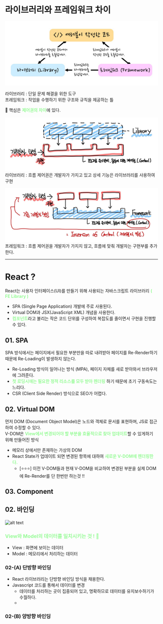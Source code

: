 # 라이브러리와 프레임워크 차이

![alt text](images/libray_framework.png)

라이브러리 : 단일 문제 해결을 위한 도구<br>
프레임워크 : 작업을 수행하기 위한 구조와 규칙을 제공하는 틀

🔑 핵심은 <span style="color:Palegreen">**제어권의 차이**</span>에 있다.<p>
![![alt text](images/라이브러리.png)](images/library.png)<br>
라이브러리 : 흐름 제어권은 개발자가 가지고 있고 상세 기능은 라이브러리를 사용하여 구현<p>
![![alt text](images/프레임워크.png)](images/framework.png)<br>
프레임워크 : 흐름 제어권을 개발자가 가지지 않고, 흐름에 맞춰 개발자는 구현부를 추가한다.

---

# React ?

React는 사용자 인터페이스(UI)를 만들기 위해 사용되는 자바스크립트 라이브러리 <span style="color:Palegreen">**( FE Library )**</span>

- SPA (Single Page Application) 개발에 주로 사용된다.
- Virtual DOM과 JSX(JavaScript XML) 개념을 사용한다.
- <span style="color:Palegreen">**컴포넌트**</span>라고 불리는 작은 코드 단위를 구성하여 복잡도를 줄이면서 구현을 진행할 수 있다.

## 01. SPA

SPA 방식에서는 페이지에서 필요한 부분만을 따로 내려받아 페이지를 Re-Render하기 때문에 Re-Loading이 발생하지 않는다.

- Re-Loading 방식이 일어나는 방식 (MPA), 페이지 자체를 새로 받아와서 브라우저에 그려준다.
- <span style="color:Palegreen">**첫 로딩시에는 필요한 정적 리소스를 모두 받아 렌더링**</span> 하기 때문에 초기 구동속도는 느리다.
- CSR (Client Side Render) 방식으로 SEO가 어렵다.

## 02. Virtual DOM

먼저 DOM (Document Object Model)은 노드와 객체로 문서를 표현하며, JS로 접근하여 수정할 수 있다.<br>
V-DOM은 <span style="color:Palegreen">**View에서 변경되어야 할 부분을 효율적으로 찾아 업데이트**</span>할 수 있게하기 위해 만들어진 방식

- 메모리 상에서만 존재하는 가상의 DOM
- React State가 업데이트 되면 변경된 항목에 대하여 <span style="color:Palegreen">**새로운 V-DOM에 렌더링한다.**</span>
  - [⭐⭐⭐] 이전 V-DOM들과 현재 V-DOM을 비교하여 변경된 부분을 실제 DOM에 Re-Render를 단 한번만 하는것 !!

## 03. Component

## 02. 바인딩<p>

![alt text](images/바인딩.png)

### <span style="color:Palegreen">View와 Model의 데이터를 일치시키는 것 ! 🧐</span>

- View : 화면에 보이는 데이터
- Model : 메모리에서 처리하는 데이터

### 02-(A) 단방향 바인딩

- React 라이브러리는 단방향 바인딩 방식을 채용한다.
- Javascript 코드를 통해서 데이터를 변경
  - 데이터를 처리하는 곳이 집중되어 있고, 명확하므로 데이터를 유지보수하기가 수월하다.
  -

### 02-(B) 양방향 바인딩
